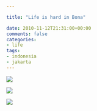 ```yaml
---

title: "Life is hard in Bona"

date: 2010-11-12T21:31:00+00:00
comments: false
categories: 
- life
tags:
- indonesia
- jakarta
---
```

![](IMG00014-20101113-1128.jpg)

![](IMG00015-20101113-1129.jpg)

![](IMG00019-20101113-1132.jpg)
